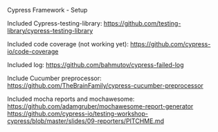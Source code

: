 Cypress Framework - Setup

Included Cypress-testing-library:
https://github.com/testing-library/cypress-testing-library

Included code coverage (not working yet):
https://github.com/cypress-io/code-coverage

Included log:
https://github.com/bahmutov/cypress-failed-log

Include Cucumber preprocessor:
https://github.com/TheBrainFamily/cypress-cucumber-preprocessor

Included mocha reports and mochawesome:
https://github.com/adamgruber/mochawesome-report-generator
https://github.com/cypress-io/testing-workshop-cypress/blob/master/slides/09-reporters/PITCHME.md
